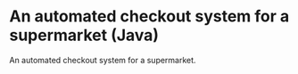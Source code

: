 # An automated checkout system for a supermarket (Java)

An automated checkout system for a supermarket.
